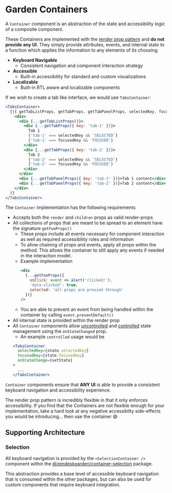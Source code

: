 # Garden Containers

A `Container` component is an abstraction of the state and accessibility logic of a composite component.

These Containers are implemented with the [render prop pattern](https://reactjs.org/docs/render-props.html) and **do not provide any UI**. They simply provide attributes, events, and internal state to a function which applies the information to any elements of its choosing.

* **Keyboard Navigable**
  * Consistent navigation and component interaction strategy
* **Accessible**
  * Built-in accessibility for standard and custom visualizations
* **Localizable**
  * Built-in RTL aware and localizable components

If we wish to create a tab like interface, we would use `TabsContainer`:

```jsx
<TabsContainer>
  {({ getTabListProps, getTabProps, getTabPanelProps, selectedKey, focusedKey }) => (
    <div>
      <div {...getTabListProps()}>
        <div {...getTabProps({ key: 'tab-1' })}>
          Tab 1
          {'tab-1' === selectedKey && 'SELECTED'}
          {'tab-1' === focusedKey && 'FOCUSED'}
        </div>
        <div {...getTabProps({ key: 'tab-2' })}>
          Tab 2
          {'tab-2' === selectedKey && 'SELECTED'}
          {'tab-2' === focusedKey && 'FOCUSED'}
        </div>
      </div>
      <div {...getTabPanelProps({ key: 'tab-1' })}>Tab 1 content</div>
      <div {...getTabPanelProps({ key: 'tab-2' })}>Tab 2 content</div>
    </div>
  )}
</TabsContainer>
```

The `Container` implementation has the following requirements

* Accepts both the `render` and `children` props as valid render-props
* All collections of props that are meant to be spread to an element have the signature `getFooProps()`
  * These props include all events necessary for component interaction as well as required accessibility roles and information
  * To allow chaining of props and events, apply all props within the method. This allows the container to still apply any events if needed in the interaction model.
  * Example implementation
    ```jsx
    <div
      {...getFooProps({
        onClick: event => alert('clicked!'),
        'data-clicked': true,
        selected: 'all props are proxied through'
      })}
    />
    ```
  * You are able to prevent an event from being handled within the container by calling `event.preventDefault()`
* All internal state is provided within the render prop
* All `Container` components allow [uncontrolled](https://reactjs.org/docs/uncontrolled-components.html) and [controlled](https://reactjs.org/docs/forms.html#controlled-components) state management using the `onStateChanged` prop.
  * An example `controlled` usage would be
  ```jsx
  <TabsContainer
    selectedKey={state.selectedKey}
    focusedKey={state.focusedKey}
    onStateChange={setState}
  >
    ...
  </TabsContainer>
  ```

`Container` components ensure that **ANY UI** is able to provide a consistent keyboard navigation and accessibility experience.

The render prop pattern is incredibly flexible in that it only enforces accessibility. If you find that the Containers are not flexible enough for your implementation, take a hard look at any negative accessiblity side-effects you would be introducing... then use the container :smile:

## Supporting Architecture

### Selection

All keyboard navigation is provided by the `<SelectionContainer />` component within the [@zendeskgarden/container-selection](../packages/selection) package.

This abstraction provides a base level of accessible keyboard navigation that is consumed within the other packages, but can also be used for custom components that require keyboard integration.
